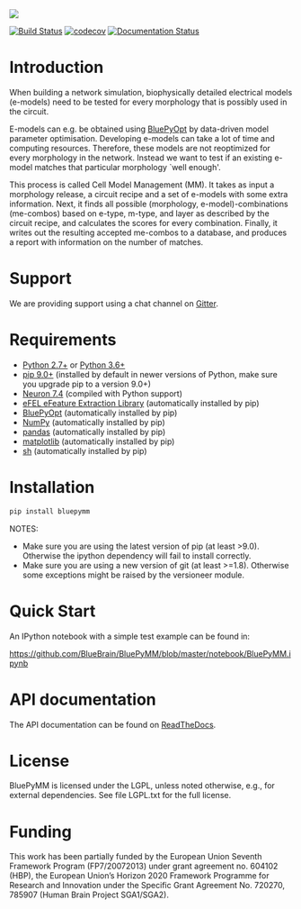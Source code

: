<img src="docs/source/logo/BluePyMMBanner.png"/>

[![Build Status](https://travis-ci.org/BlueBrain/BluePyMM.svg?branch=master)](https://travis-ci.org/BlueBrain/BluePyMM)
[![codecov](https://codecov.io/gh/BlueBrain/BluePyMM/branch/master/graph/badge.svg?token=G2d5ZWJbyY)](https://codecov.io/gh/BlueBrain/BluePyMM)
[![Documentation Status](https://readthedocs.org/projects/bluepymm/badge/?version=latest)](http://bluepymm.readthedocs.io/en/latest/?badge=latest)

Introduction
============

When building a network simulation, biophysically detailed electrical models (e-models) need to be tested for every morphology that is possibly used in the circuit.

E-models can e.g. be obtained using [BluePyOpt](https://github.com/BlueBrain/BluePyOpt) by data-driven model parameter optimisation.
Developing e-models can take a lot of time and computing resources. Therefore, these models are not reoptimized for every morphology in the network.
Instead we want to test if an existing e-model matches that particular morphology `well enough'.

This process is called Cell Model Management (MM). It takes as input a morphology release, a circuit recipe and a set of e-models with some extra information.
Next, it finds all possible (morphology, e-model)-combinations (me-combos) based on e-type, m-type, and layer as described by the circuit recipe, and calculates the scores for every combination.
Finally, it writes out the resulting accepted me-combos to a database, and produces a report with information on the number of matches.

Support
=======

We are providing support using a chat channel on [Gitter](https://gitter.im/BlueBrain/BluePyMM).

Requirements
============

* [Python 2.7+](https://www.python.org/download/releases/2.7/) or [Python 3.6+](https://www.python.org/downloads/release/python-360/)
* [pip 9.0+](https://pip.pypa.io) (installed by default in newer versions of Python, make sure you upgrade pip to a version 9.0+)
* [Neuron 7.4](http://neuron.yale.edu/) (compiled with Python support)
* [eFEL eFeature Extraction Library](https://github.com/BlueBrain/eFEL) (automatically installed by pip)
* [BluePyOpt](https://github.com/BlueBrain/BluePyOpt) (automatically installed by pip)
* [NumPy](http://www.numpy.org) (automatically installed by pip)
* [pandas](http://pandas.pydata.org/) (automatically installed by pip)
* [matplotlib](https://matplotlib.org/) (automatically installed by pip)
* [sh](https://pypi.python.org/pypi/sh) (automatically installed by pip)

Installation
============

```bash
pip install bluepymm
```
NOTES: 
* Make sure you are using the latest version of pip (at least >9.0). Otherwise the ipython dependency will fail to install correctly.
* Make sure you are using a new version of git (at least >=1.8). Otherwise some exceptions might be raised by the versioneer module.

Quick Start
===========

An IPython notebook with a simple test example can be found in:

https://github.com/BlueBrain/BluePyMM/blob/master/notebook/BluePyMM.ipynb

API documentation
==================
The API documentation can be found on [ReadTheDocs](http://bluepymm.readthedocs.io/en/latest/).

License
=======

BluePyMM is licensed under the LGPL, unless noted otherwise, e.g., for external 
dependencies. See file LGPL.txt for the full license.

Funding
=======
This work has been partially funded by the European Union Seventh Framework Program (FP7/2007­2013) under grant agreement no. 604102 (HBP), the European Union’s Horizon 2020 Framework Programme for Research and Innovation under the Specific Grant Agreement No. 720270, 785907 (Human Brain Project SGA1/SGA2).

